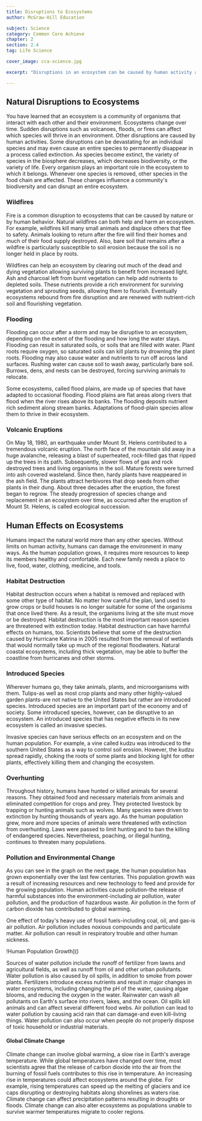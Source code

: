 ```yaml
---
title: Disruptions to Ecosystems
author: McGraw-Hill Education

subject: Science
category: Common Core Achieve
chapter: 2
section: 2.4
tag: Life Science

cover_image: cca-science.jpg

excerpt: "Disruptions in an ecosystem can be caused by human activity and by environmental disturbances including flood, fire, and the introduction of a new species. Sometimes these disruptions are catastrophic and upset the balance of an ecosystem. In this lesson, learn about both natural and unnatural causes of ecological disruption."

---
```

## Natural Disruptions to Ecosystems

You have learned that an ecosystem is a community of organisms that interact with each other and their environment. Ecosystems change over time. Sudden disruptions such as volcanoes, floods, or fires can affect which species will thrive in an environment. Other disruptions are caused by human activities. Some disruptions can be devastating for an individual species and may even cause an entire species to permanently disappear in a process called extinction. As species become extinct, the variety of species in the biosphere decreases, which decreases biodiversity, or the variety of life. Every organism plays an important role in the ecosystem to which it belongs. Whenever one species is removed, other species in the food chain are affected. These changes influence a community's biodiversity and can disrupt an entire ecosystem.

### Wildfires

Fire is a common disruption to ecosystems that can be caused by nature or by human behavior. Natural wildfires can both help and harm an ecosystem. For example, wildfires kill many small animals and displace others that flee to safety. Animals looking to return after the fire will find their homes and much of their food supply destroyed. Also, bare soil that remains after a wildfire is particularly susceptible to soil erosion because the soil is no longer held in place by roots.

Wildfires can help an ecosystem by clearing out much of the dead and dying vegetation allowing surviving plants to benefit from increased light. Ash and charcoal left from burnt vegetation can help add nutrients to depleted soils. These nutrients provide a rich environment for surviving vegetation and sprouting seeds, allowing them to flourish. Eventually ecosystems rebound from fire disruption and are renewed with nutrient-rich soil and flourishing vegetation.

### Flooding

Flooding can occur after a storm and may be disruptive to an ecosystem, depending on the extent of the flooding and how long the water stays. Flooding can result in saturated soils, or soils that are filled with water. Plant roots require oxygen, so saturated soils can kill plants by drowning the plant roots. Flooding may also cause water and nutrients to run off across land surfaces. Rushing water can cause soil to wash away, particularly bare soil. Burrows, dens, and nests can be destroyed, forcing surviving animals to relocate.

Some ecosystems, called flood plains, are made up of species that have adapted to occasional flooding. Flood plains are flat areas along rivers that flood when the river rises above its banks. The flooding deposits nutrient rich sediment along stream banks. Adaptations of flood-plain species allow them to thrive in their ecosystem.

### Volcanic Eruptions

On May 18, 1980, an earthquake under Mount St. Helens contributed to a tremendous volcanic eruption. The north face of the mountain slid away in a huge avalanche, releasing a blast of superheated, rock-filled gas that ripped up the trees in its path. Subsequently, slower flows of gas and rock destroyed trees and living organisms in the soil. Mature forests were turned into ash covered wasteland. Since then, hardy plants have reappeared in the ash field. The plants attract herbivores that drop seeds from other plants in their dung. About three decades after the eruption, the forest began to regrow. The steady progression of species change and replacement in an ecosystem over time, as occurred after the eruption of Mount St. Helens, is called ecological succession.

## Human Effects on Ecosystems

Humans impact the natural world more than any other species. Without limits on human activity, humans can damage the environment in many ways. As the human population grows, it requires more resources to keep its members healthy and comfortable. Each new family needs a place to live, food, water, clothing, medicine, and tools.

### Habitat Destruction

Habitat destruction occurs when a habitat is removed and replaced with some other type of habitat. No matter how careful the plan, land used to grow crops or build houses is no longer suitable for some of the organisms that once lived there. As a result, the organisms living at the site must move or be destroyed. Habitat destruction is the most important reason species are threatened with extinction today. Habitat destruction can have harmful effects on humans, too. Scientists believe that some of the destruction caused by Hurricane Katrina in 2005 resulted from the removal of wetlands that would normally take up much of the regional floodwaters. Natural coastal ecosystems, including thick vegetation, may be able to buffer the coastline from hurricanes and other storms.

### Introduced Species

Wherever humans go, they take animals, plants, and microorganisms with them. Tulips-as well as most crop plants and many other highly-valued garden plants-are not native to the United States but rather are introduced species. Introduced species are an important part of the economy and of society. Some introduced species, however, can be disruptive to an ecosystem. An introduced species that has negative effects in its new ecosystem is called an invasive species.

Invasive species can have serious effects on an ecosystem and on the human population. For example, a vine called kudzu was introduced to the southern United States as a way to control soil erosion. However, the kudzu spread rapidly, choking the roots of some plants and blocking light for other plants, effectively killing them and changing the ecosystem.

### Overhunting

Throughout history, humans have hunted or killed animals for several reasons. They obtained food and necessary materials from animals and eliminated competition for crops and prey. They protected livestock by trapping or hunting animals such as wolves. Many species were driven to extinction by hunting thousands of years ago. As the human population grew, more and more species of animals were threatened with extinction from overhunting. Laws were passed to limit hunting and to ban the killing of endangered species. Nevertheless, poaching, or illegal hunting, continues to threaten many populations.

### Pollution and Environmental Change

As you can see in the graph on the next page, the human population has grown exponentially over the last few centuries. This population growth was a result of increasing resources and new technology to feed and provide for the growing population. Human activities cause pollution-the release of harmful substances into the environment-including air pollution, water pollution, and the production of hazardous waste. Air pollution in the form of carbon dioxide has contributed to global warming.

One effect of today's heavy use of fossil fuels-including coal, oil, and gas-is air pollution. Air pollution includes noxious compounds and particulate matter. Air pollution can result in respiratory trouble and other human sickness.

!Human Population Growth]()

Sources of water pollution include the runoff of fertilizer from lawns and agricultural fields, as well as runoff from oil and other urban pollutants. Water pollution is also caused by oil spills, in addition to smoke from power plants. Fertilizers introduce excess nutrients and result in major changes in water ecosystems, including changing the pH of the water, causing algae blooms, and reducing the oxygen in the water. Rainwater can wash all pollutants on Earth's surface into rivers, lakes, and the ocean. Oil spills kill animals and can affect several different food webs. Air pollution can lead to water pollution by causing acid rain that can damage-and even kill-living things. Water pollution can also occur when people do not properly dispose of toxic household or industrial materials.

#### Global Climate Change

Climate change can involve global warming, a slow rise in Earth's average temperature. While global temperatures have changed over time, most scientists agree that the release of carbon dioxide into the air from the burning of fossil fuels contributes to this rise in temperature. An increasing rise in temperatures could affect ecosystems around the globe. For example, rising temperatures can speed up the melting of glaciers and ice caps disrupting or destroying habitats along shorelines as waters rise. Climate change can affect precipitation patterns resulting in droughts or floods. Climate change can also alter ecosystems as populations unable to survive warmer temperatures migrate to cooler regions.
